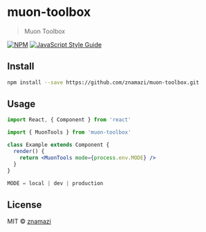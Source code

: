 # muon-toolbox

> Muon Toolbox

[![NPM](https://img.shields.io/npm/v/muon-toolbox.svg)](https://www.npmjs.com/package/muon-toolbox) [![JavaScript Style Guide](https://img.shields.io/badge/code_style-standard-brightgreen.svg)](https://standardjs.com)

## Install

```bash
npm install --save https://github.com/znamazi/muon-toolbox.git
```

## Usage

```jsx
import React, { Component } from 'react'

import { MuonTools } from 'muon-toolbox'

class Example extends Component {
  render() {
    return <MuonTools mode={process.env.MODE} />
  }
}

MODE = local | dev | production
```

## License

MIT © [znamazi](https://github.com/znamazi)

